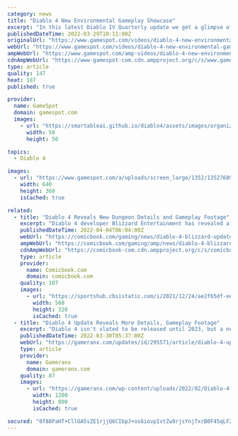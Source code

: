 ```yaml
---
category: news
title: "Diablo 4 New Environmental Gameplay Showcase"
excerpt: "In this latest Diablo IV Quarterly update we get a glimpse of a few different locations in the game. This includes the 3 locations: the Scosglen Coast, Orbei Monastery, Kyovoshad. As well as Dungeons ..."
publishedDateTime: 2022-03-29T10:11:00Z
originalUrl: "https://www.gamespot.com/videos/diablo-4-new-environmental-gameplay-showcase/2300-6457759/"
webUrl: "https://www.gamespot.com/videos/diablo-4-new-environmental-gameplay-showcase/2300-6457759/"
ampWebUrl: "https://www.gamespot.com/amp-videos/diablo-4-new-environmental-gameplay-showcase/2300-6457759/"
cdnAmpWebUrl: "https://www-gamespot-com.cdn.ampproject.org/c/s/www.gamespot.com/amp-videos/diablo-4-new-environmental-gameplay-showcase/2300-6457759/"
type: article
quality: 147
heat: 187
published: true

provider:
  name: GameSpot
  domain: gamespot.com
  images:
    - url: "https://smartableai.github.io/diablo4/assets/images/organizations/gamespot.com-50x50.jpg"
      width: 50
      height: 50

topics:
  - Diablo 4

images:
  - url: "https://www.gamespot.com/a/uploads/screen_large/1352/13527689/3957016-d4_quarterly_update.jpg"
    width: 640
    height: 360
    isCached: true

related:
  - title: "Diablo 4 Reveals New Dungeon Details and Gameplay Footage"
    excerpt: "Diablo 4 developer Blizzard Entertainment has revealed a ton of new information about the dungeons that will be present in the latest entry in the long-running action series. Although it has been ..."
    publishedDateTime: 2022-04-04T06:04:00Z
    webUrl: "https://comicbook.com/gaming/news/diablo-4-blizzard-update-gameplay-dungeons/"
    ampWebUrl: "https://comicbook.com/gaming/amp/news/diablo-4-blizzard-update-gameplay-dungeons/"
    cdnAmpWebUrl: "https://comicbook-com.cdn.ampproject.org/c/s/comicbook.com/gaming/amp/news/diablo-4-blizzard-update-gameplay-dungeons/"
    type: article
    provider:
      name: Comicbook.com
      domain: comicbook.com
    quality: 107
    images:
      - url: "https://sportshub.cbsistatic.com/i/2021/12/24/ae2f65df-ee69-4829-9c5a-fcd18919af2a/the-witcher-season-2.png?width=568&height=320"
        width: 568
        height: 320
        isCached: true
  - title: "Diablo 4 Update Reveals More Details, Gameplay Footage"
    excerpt: "Diablo 4 isn't slated to be released until 2023, but a new update is treating fans to more details--including plenty of gameplay footage."
    publishedDateTime: 2022-03-30T05:37:00Z
    webUrl: "https://gameranx.com/updates/id/295571/article/diablo-4-update-reveals-more-details-gameplay-footage/"
    type: article
    provider:
      name: Gameranx
      domain: gameranx.com
    quality: 87
    images:
      - url: "https://gameranx.com/wp-content/uploads/2022/02/Diablo-4.jpg"
        width: 1200
        height: 800
        isCached: true

secured: "0f88PaHT+CllOA5sZE1rjjQ6CIbpJ+os6iovpIvtZw9rjsYnjTxrB0F45qLFZ4ZOLzioYSFjgTpBojxa62m5TozIe8lLJReQA4o29TxMAmT6nR3rIt/zV3+DByaKwu+yvgVQrnQ9epfQfRYjI+Q5Aw1RAcew3LjVKSuCrDlOApLKiF76MaMpp+BkB1kawRSaNhCR3t4UD/+N1h5vbggh6wPJ3V8zZQI400McOWbv+EwLqa4AH9qsCYI6HLypgak7X2GlpduPjJv7RLjlPF8JIvYman/J1UoHO7AqAoQHmZzTMn36A333K/sTfPkpAw69rgVoT6OIKeqefsTRA3NnJmy6Le0/wV3362RgjPr+5yg=;0fM1c8DuhFPZhwJfkQgyDQ=="
---
```


